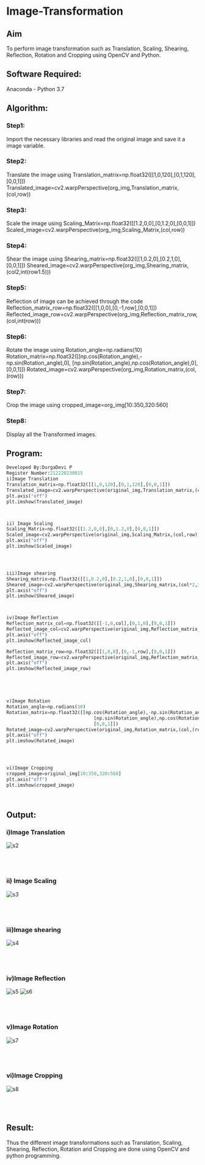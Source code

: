 # Image-Transformation
## Aim
To perform image transformation such as Translation, Scaling, Shearing, Reflection, Rotation and Cropping using OpenCV and Python.

## Software Required:
Anaconda - Python 3.7

## Algorithm:
### Step1:
Import the necessary libraries and read the original image and save it a image variable.
<br>

### Step2:
Translate the image using Translation_matrix=np.float32([[1,0,120],[0,1,120],[0,0,1]]) Translated_image=cv2.warpPerspective(org_img,Translation_matrix,(col,row))
<br>

### Step3:
Scale the image using Scaling_Matrix=np.float32([[1.2,0,0],[0,1.2,0],[0,0,1]]) Scaled_image=cv2.warpPerspective(org_img,Scaling_Matrix,(col,row))
<br>

### Step4:
Shear the image using Shearing_matrix=np.float32([[1,0.2,0],[0.2,1,0],[0,0,1]]) Sheared_image=cv2.warpPerspective(org_img,Shearing_matrix,(col2,int(row1.5)))
<br>

### Step5:
Reflection of image can be achieved through the code Reflection_matrix_row=np.float32([[1,0,0],[0,-1,row],[0,0,1]]) Reflected_image_row=cv2.warpPerspective(org_img,Reflection_matrix_row,(col,int(row)))
<br>

### Step6:
Rotate the image using Rotation_angle=np.radians(10) Rotation_matrix=np.float32([[np.cos(Rotation_angle),-np.sin(Rotation_angle),0], [np.sin(Rotation_angle),np.cos(Rotation_angle),0], [0,0,1]]) Rotated_image=cv2.warpPerspective(org_img,Rotation_matrix,(col,(row)))
<br>

### Step7:
Crop the image using cropped_image=org_img[10:350,320:560]
<br>

### Step8:
Display all the Transformed images.
<br>

## Program:
```python
Developed By:DurgaDevi P
Register Number:212220230015
i)Image Translation
Translation_matrix=np.float32([[1,0,120],[0,1,120],[0,0,1]])
Translated_image=cv2.warpPerspective(original_img,Translation_matrix,(col,row))
plt.axis("off")
plt.imshow(Translated_image)



ii) Image Scaling
Scaling_Matrix=np.float32([[1.2,0,0],[0,1.2,0],[0,0,1]])
Scaled_image=cv2.warpPerspective(original_img,Scaling_Matrix,(col,row))
plt.axis("off")
plt.imshow(Scaled_image)




iii)Image shearing
Shearing_matrix=np.float32([[1,0.2,0],[0.2,1,0],[0,0,1]])
Sheared_image=cv2.warpPerspective(original_img,Shearing_matrix,(col*2,int(row*1.5)))
plt.axis("off")
plt.imshow(Sheared_image)



iv)Image Reflection
Reflection_matrix_col=np.float32([[-1,0,col],[0,1,0],[0,0,1]])
Reflected_image_col=cv2.warpPerspective(original_img,Reflection_matrix_col,(col,int(row)))
plt.axis("off")
plt.imshow(Reflected_image_col)

Reflection_matrix_row=np.float32([[1,0,0],[0,-1,row],[0,0,1]])
Reflected_image_row=cv2.warpPerspective(original_img,Reflection_matrix_row,(col,int(row)))
plt.axis("off")
plt.imshow(Reflected_image_row)





v)Image Rotation
Rotation_angle=np.radians(10)
Rotation_matrix=np.float32([[np.cos(Rotation_angle),-np.sin(Rotation_angle),0],
                                [np.sin(Rotation_angle),np.cos(Rotation_angle),0],
                                [0,0,1]])
Rotated_image=cv2.warpPerspective(original_img,Rotation_matrix,(col,(row)))
plt.axis("off")
plt.imshow(Rotated_image)




vi)Image Cropping
cropped_image=original_img[10:350,320:560]
plt.axis("off")
plt.imshow(cropped_image)




```
## Output:
### i)Image Translation
![s2](https://user-images.githubusercontent.com/75235704/165687471-dc53fb34-4b8d-49da-9901-60e3c0294a36.png)
<br>
<br>
<br>
<br>

### ii) Image Scaling
![s3](https://user-images.githubusercontent.com/75235704/165687648-35862b38-f05d-4d72-9425-36fac80b9152.png)
<br>
<br>
<br>
<br>


### iii)Image shearing
![s4](https://user-images.githubusercontent.com/75235704/165688178-ae23b83c-8730-48be-ae9f-d54b649ceb73.png)
<br>
<br>
<br>
<br>

### iv)Image Reflection
![s5](https://user-images.githubusercontent.com/75235704/165688029-e6375727-32fd-4636-95f7-17f8b8d14fdb.png)
![s6](https://user-images.githubusercontent.com/75235704/165688042-b89f1bde-62c8-4ab9-98dc-ad811b1a572d.png)
<br>
<br>
<br>
<br>



### v)Image Rotation
![s7](https://user-images.githubusercontent.com/75235704/165688115-6aa08e98-4cf9-418d-94d9-ff86a755754e.png)
<br>
<br>
<br>
<br>



### vi)Image Cropping
![s8](https://user-images.githubusercontent.com/75235704/165688066-e2380c3c-32f4-4990-bf8f-004426ad8c1c.png)
<br>
<br>
<br>
<br>




## Result: 

Thus the different image transformations such as Translation, Scaling, Shearing, Reflection, Rotation and Cropping are done using OpenCV and python programming.
